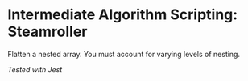 # Intermediate Algorithm Scripting: Steamroller

Flatten a nested array. You must account for varying levels of nesting.

*Tested with Jest*